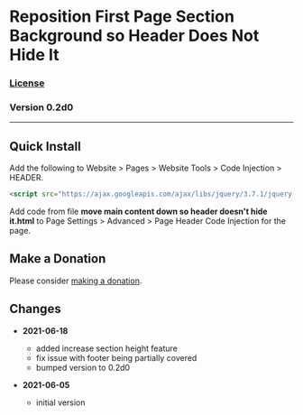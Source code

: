 # Reposition First Page Section Background so Header Does Not Hide It

### [License][99]

### Version 0.2d0

---

## Quick Install

Add the following to Website > Pages > Website Tools > Code Injection > HEADER.

```html
<script src="https://ajax.googleapis.com/ajax/libs/jquery/3.7.1/jquery.min.js"></script>
```

Add code from file **move main content down so header doesn't hide it.html** to
Page Settings > Advanced > Page Header Code Injection for the page.

## Make a Donation

Please consider [making a donation](https://github.com/tomsWebConsulting/twcsl#make-a-donation).

## Changes

* **2021-06-18**

  * added increase section height feature
  * fix issue with footer being partially covered
  * bumped version to 0.2d0
  
* **2021-06-05**

  * initial version

[99]: https://github.com/tomsWebConsulting/twcsl/blob/main/LICENSE.txt#L1
